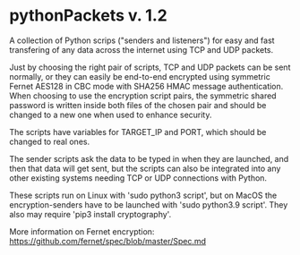 # pythonPackets v. 1.2

A collection of Python scrips ("senders and listeners") for easy and fast transfering of any data across the internet using TCP and UDP packets.

Just by choosing the right pair of scripts, TCP and UDP packets can be sent normally, or they can easily be end-to-end encrypted using symmetric Fernet AES128 in CBC mode with SHA256 HMAC message authentication. When choosing to use the encryption script pairs, the symmetric shared password is written inside both files of the chosen pair and should be changed to a new one when used to enhance security.

The scripts have variables for TARGET_IP and PORT, which should be changed to real ones.

The sender scripts ask the data to be typed in when they are launched, and then that data will get sent, but the scripts can also be integrated into any other existing systems needing TCP or UDP connections with Python.

These scripts run on Linux with 'sudo python3 script', but on MacOS the encryption-senders have to be launched with 'sudo python3.9 script'.
They also may require 'pip3 install cryptography'.

More information on Fernet encryption: https://github.com/fernet/spec/blob/master/Spec.md
